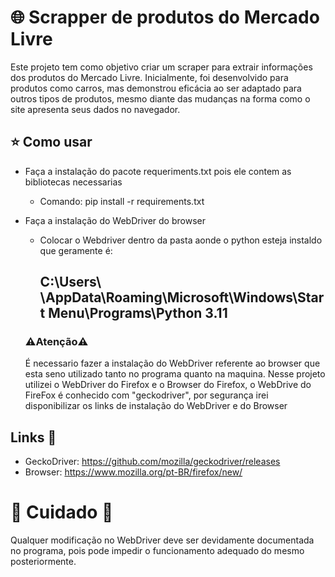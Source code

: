 # 🌐 Scrapper de produtos do Mercado Livre

Este projeto tem como objetivo criar um scraper para extrair informações dos produtos do Mercado Livre. Inicialmente, foi desenvolvido para produtos como carros, mas demonstrou eficácia ao ser adaptado para outros tipos de produtos, mesmo diante das mudanças na forma como o site apresenta seus dados no navegador.

## ⭐️ Como usar

- Faça a instalação do pacote requeriments.txt pois ele contem as bibliotecas necessarias
    - Comando: pip install -r requirements.txt


  
- Faça a instalação do WebDriver do browser
    - Colocar o Webdriver dentro da pasta aonde o python esteja instaldo que geramente é:
         ## C:\Users\ <Seu user> \AppData\Roaming\Microsoft\Windows\Start Menu\Programs\Python 3.11
  
  ### ⚠️Atenção⚠️
  É necessario fazer a instalação do WebDriver referente ao browser que esta seno utilizado tanto no programa quanto na maquina.
  Nesse projeto utilizei o WebDriver do Firefox e o Browser do Firefox, o WebDrive do FireFox é conhecido com "geckodriver", por segurança irei disponibilizar os links de instalação do WebDriver e do Browser

## Links 🚀

- GeckoDriver: https://github.com/mozilla/geckodriver/releases
- Browser: https://www.mozilla.org/pt-BR/firefox/new/


 # 🚧 Cuidado 🚧

Qualquer modificação no WebDriver deve ser devidamente documentada no programa, pois pode impedir o funcionamento adequado do mesmo posteriormente.
